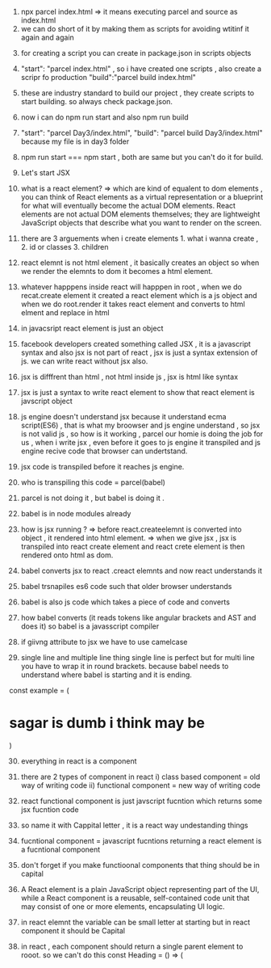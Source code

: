 1. npx parcel index.html => it means executing parcel and source as index.html
2. we can do short of it by making them as scripts for avoiding wtitinf it again and again

3) for creating a script you can create in package.json in scripts objects
4) "start": "parcel index.html" , so i have created one scripts , also create a scripr fo production "build":"parcel build index.html"

5) these are industry standard to build our project , they create scripts to start building. so always check package.json.
6) now i can do npm run start and also npm run build
7) "start": "parcel Day3/index.html",
   "build": "parcel build Day3/index.html"
   because my file is in day3 folder

8) npm run start === npm start , both are same but you can't do it for build.

9) Let's start JSX

10) what is a react element?
    => which are kind of equalent to dom elements , you can think of React elements as a virtual representation or a blueprint for what will eventually become the actual DOM elements. React elements are not actual DOM elements themselves; they are lightweight JavaScript objects that describe what you want to render on the screen.

11) there are 3 arguements when i create elements 1. what i wanna create , 2. id or classes 3. children

12) react elemnt is not html element , it basically creates an object so when we render the elemnts to dom it becomes a html element.

13) whatever happpens inside react will happpen in root , when we do recat.create element it created a react element which is a js object and when we do root.render it takes react element and converts to html elment and replace in html 

14) in javacsript react element is just an object

15) facebook developers created something called JSX , it is a javascript syntax and also jsx is not part of react , jsx is just a syntax extension of js. we can write react without jsx also.

16) jsx is difffrent than html , not html inside js , jsx is html like syntax

17) jsx is just a syntax to write react element to show that react element is javscript object

18) js engine doesn't understand jsx because it understand ecma script(ES6) , that is what my broowser and js engine understand , so jsx is not valid js , so how is it working , parcel our homie is doing the job for us , when i write jsx , even before it goes to js engine it transpiled and js engine recive code that browser can undertstand.

19) jsx code is transpiled before it reaches js engine.

20) who is transpiling this code = parcel(babel)
21) parcel is not doing it , but babel is doing it .
22) babel is in node modules already
23) how is jsx running ?
    => before react.createelemnt is converted into object , it rendered into html element.
    => when we give jsx , jsx is transpiled into react create element and react crete element is then rendered onto html as dom.

24) babel converts jsx to react .creact elemnts and now react understands it

25) babel trsnapiles es6 code such that older browser understands

26) babel is also js code which takes a piece of code and converts

27) how babel converts (it reads tokens like angular brackets and AST and does it) so babel is a javasscript compiler

28) if giivng attribute to jsx we have to use camelcase

29) single line and multiple line thing
    single line is perfect but for multi line you have to wrap it in round brackets. because babel needs to understand where babel is starting and it is ending.

const example = (<h1>sagar is dumb i think may be </h1>)

30. everything in react is a component

31) there are 2 types of component in react
    i) class based component = old way of writing code
    ii) functional component = new way of writing code

32) react functional component is just javscript fucntion which returns some jsx fucntion code

33) so name it with Cappital letter , it is a react way undestanding things

34) fucntional component = javascript fucntions returning a react element is a fucntional component

35) don't forget if you make functioonal components that thing should be in capital

36) A React element is a plain JavaScript object representing part of the UI, while a React component is a reusable, self-contained code unit that may consist of one or more elements, encapsulating UI logic.

37) in react elemnt the variable can be small letter at starting but in react component it should be Capital

38) in react , each component should return a single parent element to rooot. so we can't do this
const Heading = () => (
  <Title />
  <h1 className="sagar">Wassup</h1>
);

39) so we wrap that in a parent such as div
const Heading = () => (
  <div>
    <Title />
    <h1 className="sagar">Wassup</h1>
  </div>
);

40) React expects a single root element, so wrapping them in a <div> or another container is a common practice:

41) what is component composition = Component composition in React refers to the practice of combining or nesting multiple components to create a more complex user interface

42) arrow fucniton is industry wise standard to write code

43) inside {} you can write any js code
    <h1>hey sagar {num}</h1>
44) we have to use 2 braces for writing inline styles
    const num = () => <h1 style={{ backgroundColor: "red" }}>hey sgaar</h1>;
    outer = indicates we are embedding js expression within jsx
    inner = we create js object literal for defining inline styles

45) react fragment syntax <></> = it bascially allow me to group multiple react element without iluding extra dom
    root.render(
    <>
    <Heading />
    {num}
    </>
    );

46) basiclayy react fragment synatx allow me to group multiple elements without adding extra nodes to DOM so we are doin git for unnecassary adding of div , we do it and it is so muych helpful because reactv normally expects single parent element whe rendering componentsw no w fragments allow me to grouyp muliple elements without adding uneccassry nodes to dom which is clean and effective 